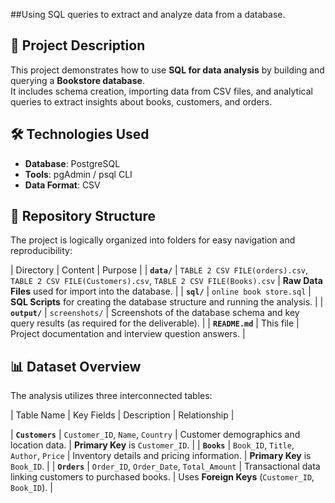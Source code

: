 ##Using SQL queries to extract and analyze data from a database.

## 🧾 Project Description  
This project demonstrates how to use **SQL for data analysis** by building and querying a **Bookstore database**.  
It includes schema creation, importing data from CSV files, and analytical queries to extract insights about books, customers, and orders.

## 🛠️ Technologies Used  

- **Database**: PostgreSQL  
- **Tools**: pgAdmin / psql CLI  
- **Data Format**: CSV  

## 📁 Repository Structure  

The project is logically organized into folders for easy navigation and reproducibility:

| Directory | Content | Purpose |
| **`data/`** | `TABLE 2 CSV FILE(orders).csv`, `TABLE 2 CSV FILE(Customers).csv`, `TABLE 2 CSV FILE(Books).csv` | **Raw Data Files** used for import into the database. |
| **`sql/`** |  `online book store.sql` | **SQL Scripts** for creating the database structure and running the analysis. |
| **`output/`** | `screenshots/` | Screenshots of the database schema and key query results (as required for the deliverable). |
| **`README.md`** | This file | Project documentation and interview question answers. |


## 📊 Dataset Overview

The analysis utilizes three interconnected tables:

| Table Name | Key Fields | Description | Relationship |

| **`Customers`** | `Customer_ID`, `Name`, `Country` | Customer demographics and location data. | **Primary Key** is `Customer_ID`. |
| **`Books`** | `Book_ID`, `Title`, `Author`, `Price` | Inventory details and pricing information. | **Primary Key** is `Book_ID`. |
| **`Orders`** | `Order_ID`, `Order_Date`, `Total_Amount` | Transactional data linking customers to purchased books. | Uses **Foreign Keys** (`Customer_ID`, `Book_ID`). |
